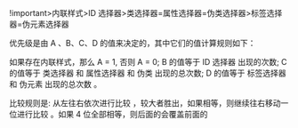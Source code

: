 !important>内联样式>ID 选择器>类选择器=属性选择器=伪类选择器>标签选择器=伪元素选择器

优先级是由 A 、B、C、D 的值来决定的，其中它们的值计算规则如下：

如果存在内联样式，那么 A = 1, 否则 A = 0;
B 的值等于 ID 选择器 出现的次数;
C 的值等于 类选择器 和 属性选择器 和 伪类 出现的总次数;
D 的值等于 标签选择器 和 伪元素 出现的总次数 。

比较规则是: 从左往右依次进行比较 ，较大者胜出，如果相等，则继续往右移动一位进行比较 。如果 4 位全部相等，则后面的会覆盖前面的
